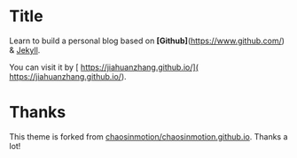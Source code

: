 # Title
Learn to build a personal blog based on **[Github]**(https://www.github.com/) & [Jekyll](https://www.jekyll.com.cn/).

You can visit it by [ https://jiahuanzhang.github.io/]( https://jiahuanzhang.github.io/).

# Thanks

This theme is forked from [chaosinmotion/chaosinmotion.github.io](chaosinmotion/chaosinmotion.github.io). Thanks a lot!  
